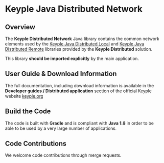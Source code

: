 # Keyple Java Distributed Network

## Overview

The **Keyple Distributed Network** Java library contains the common network elements used by the [Keyple Java Distributed Local](https://github.com/eclipse/keyple-distributed-local-java-lib) and [Keyple Java Distributed Remote](https://github.com/eclipse/keyple-distributed-remote-java-lib) libraries provided by the **Keyple Distributed** solution.

This library **should be imported explicitly** by the main application.

## User Guide & Download Information

The full documentation, including download information is available in the **Developer guides / Distributed application** section of the official Keyple website [keyple.org](https://keyple.org)

## Build the Code

The code is built with **Gradle** and is compliant with **Java 1.6** in order to be able to be used by a very large number of applications.

## Code Contributions

We welcome code contributions through merge requests.
